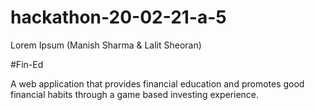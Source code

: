 # hackathon-20-02-21-a-5
Lorem Ipsum (Manish Sharma &amp; Lalit Sheoran)

#Fin-Ed

A web application that provides financial education and promotes good financial habits through a game based investing experience.
